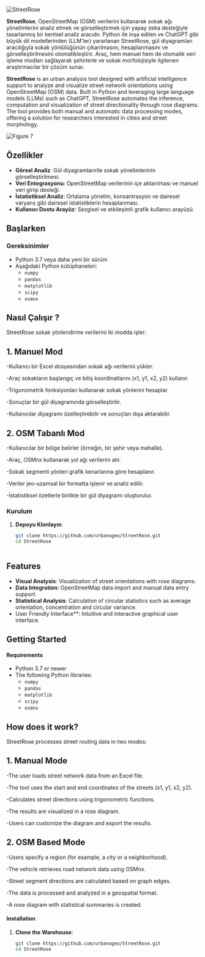 ![StreetRose](https://github.com/user-attachments/assets/8bdc2ceb-fd6c-4578-bc74-82097ef3232b)

**StreetRose**, OpenStreetMap (OSM) verilerini kullanarak sokak ağı yönelimlerini analiz etmek ve görselleştirmek için yapay zeka desteğiyle tasarlanmış bir kentsel analiz aracıdır. Python ile inşa edilen ve ChatGPT gibi büyük dil modellerinden (LLM'ler) yararlanan StreetRose, gül diyagramları aracılığıyla sokak yönlülüğünün çıkarılmasını, hesaplanmasını ve görselleştirilmesini otomatikleştirir. Araç, hem manuel hem de otomatik veri işleme modları sağlayarak şehirlerle ve sokak morfolojisiyle ilgilenen araştırmacılar bir çözüm sunar.

 **StreetRose** is an urban analysis tool designed with artificial intelligence support to analyze and visualize street network orientations using OpenStreetMap (OSM) data. Built in Python and leveraging large language models (LLMs) such as ChatGPT, StreetRose automates the inference, computation and visualization of street directionality through rose diagrams. The tool provides both manual and automatic data processing modes, offering a solution for researchers interested in cities and street morphology.
 
![Figure 7](https://github.com/user-attachments/assets/dd70d86e-039f-4608-9d23-ccb4c0086797)

## Özellikler

- **Görsel Analiz**: Gül diyagramlarırile sokak yönelimlerinin görselleştirilmesi.
- **Veri Entegrasyonu**: OpenStreetMap verilerinin içe aktarılması ve manuel veri girişi desteği.
- **İstatistiksel Analiz**: Ortalama yönelim, konsantrasyon ve dairesel varyans gibi dairesel istatistiklerin hesaplanması.
- **Kullanıcı Dostu Arayüz**: Sezgisel ve etkileşimli grafik kullanıcı arayüzü.

## Başlarken

### Gereksinimler

- Python 3.7 veya daha yeni bir sürüm
- Aşağıdaki Python kütüphaneleri:
  - `numpy`
  - `pandas`
  - `matplotlib`
  - `scipy`
  - `osmnx`
    
## Nasıl Çalışır ?

StreetRose sokak yönlendirme verilerini iki modda işler:

## 1. Manuel Mod

-Kullanıcı bir Excel dosyasından sokak ağı verilerini yükler.

-Araç sokakların başlangıç ve bitiş koordinatlarını (x1, y1, x2, y2) kullanır.

-Trigonometrik fonksiyonları kullanarak sokak yönlerini hesaplar.

-Sonuçlar bir gül diyagramında görselleştirilir.

-Kullanıcılar diyagramı özelleştirebilir ve sonuçları dışa aktarabilir.

## 2. OSM Tabanlı Mod

-Kullanıcılar bir bölge belirler (örneğin, bir şehir veya mahalle).

-Araç, OSMnx kullanarak yol ağı verilerini alır.

-Sokak segmenti yönleri grafik kenarlarına göre hesaplanır.

-Veriler jeo-uzamsal bir formatta işlenir ve analiz edilir.

-İstatistiksel özetlerle birlikte bir gül diyagramı oluşturulur.


### Kurulum

1. **Depoyu Klonlayın**:
   ```bash
   git clone https://github.com/urbanogeo/StreetRose.git
   cd StreetRose
 

## Features

- **Visual Analysis**: Visualization of street orientations with rose diagrams.
- **Data Integration**: OpenStreetMap data import and manual data entry support.
- **Statistical Analysis**: Calculation of circular statistics such as average orientation, concentration and circular variance.
- User Friendly Interface**: Intuitive and interactive graphical user interface.

## Getting Started

#### Requirements

- Python 3.7 or newer
- The following Python libraries:
  - `numpy`
  - `pandas`
  - `matplotlib`
  - `scipy`
  - `osmnx`
    
## How does it work?

StreetRose processes street routing data in two modes:

## 1. Manual Mode

-The user loads street network data from an Excel file.

-The tool uses the start and end coordinates of the streets (x1, y1, x2, y2).

-Calculates street directions using trigonometric functions.

-The results are visualized in a rose diagram.

-Users can customize the diagram and export the results.

## 2. OSM Based Mode

-Users specify a region (for example, a city or a neighborhood).

-The vehicle retrieves road network data using OSMnx.

-Street segment directions are calculated based on graph edges.

-The data is processed and analyzed in a geospatial format.

-A rose diagram with statistical summaries is created.


#### Installation

1. **Clone the Warehouse**:
   ```bash
   git clone https://github.com/urbanogeo/StreetRose.git
   cd StreetRose

